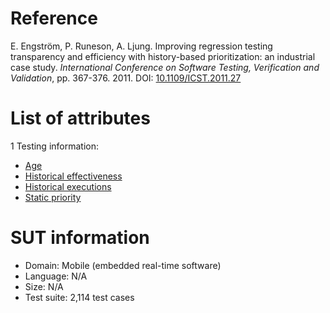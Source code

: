 # Reference

E. Engström, P. Runeson, A. Ljung. Improving regression testing transparency and efficiency with history-based prioritization: an industrial case study. *International Conference on Software Testing, Verification and Validation*, pp. 367-376. 2011. DOI: [10.1109/ICST.2011.27](https://www.doi.org/10.1109/ICST.2011.27)

# List of attributes

1 Testing information:
* [Age](../../attributes/testing/test-case/property/age.md)
* [Historical effectiveness](../../attributes/testing/test-case/history/historical-effectiveness.md)
* [Historical executions](../../attributes/testing/test-case/history/historical-executions.md)
* [Static priority](../../attributes/testing/test-case/property/static-priority.md)

# SUT information

* Domain: Mobile (embedded real-time software)
* Language: N/A
* Size: N/A
* Test suite: 2,114 test cases

